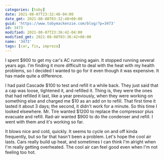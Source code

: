 ```yaml
---
categories: [toby]
date: 2021-08-07T23:32:48-04:00
date_gmt: 2021-08-08T03:32:48+00:00
guid: 'https://www.tobymackenzie.com/blog/?p=3473'
id: 3473
modified: 2021-08-07T23:36:42-04:00
modified_gmt: 2021-08-08T03:36:42+00:00
name: '3473'
tags: [car, fix, impreza]
---
```


I spent $900 to get my car's AC running again.<!--more-->  It stopped running several years ago.  I'm finding it more difficult to deal with the heat with my health problems, so I decided I wanted to go for it even though it was expensive.  It has made quite a difference.

I had paid Cascade $100 to test and refill it a while back.  They just said that a cap was loose, tightened it, and refilled it.  Thing is, they were the ones that had refilled it last, like a year previously, when they were working on something else and charged me $10 as an add on to refill.  That first time it lasted it about 3 days; the second, it didn't work for a minute.  So this time I looked elsewhere.  Mr. Tire wanted $1200 to replace the compressor plus evacuate and refill.  Rad-air wanted $900 to do the condenser and refill.  I went with them and it's working so far.

It blows nice and cold, quickly.  It seems to cycle on and off kinda frequently, but so far that hasn't been a problem.  Let's hope the cool air lasts.  Cars really build up heat, and sometimes I can think I'm alright when I'm really getting overheated.  The cool air can feel good even when I'm not feeling too hot.
